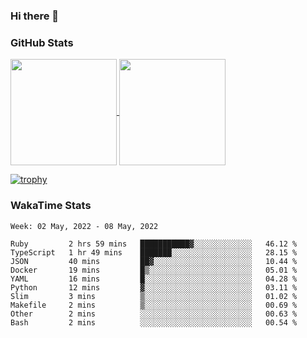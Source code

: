 ### Hi there 👋

### GitHub Stats

<a href="https://github.com/anuraghazra/github-readme-stats">
  <img align="center" height="170px" src="https://github-readme-stats.vercel.app/api/top-langs/?username=tksfjt1024&layout=compact&count_private=true&show_icons=true&show_icons=true&theme=graywhite" />
</a>
<a href="https://github.com/anuraghazra/github-readme-stats">
  <img align="center" height="170px" src="https://github-readme-stats.vercel.app/api?username=tksfjt1024&count_private=true&show_icons=true&show_icons=true&theme=graywhite" />
</a>

[![trophy](https://github-profile-trophy.vercel.app/?username=tksfjt1024)](https://github.com/ryo-ma/github-profile-trophy)

### WakaTime Stats

<!--START_SECTION:waka-->
```text
Week: 02 May, 2022 - 08 May, 2022

Ruby         2 hrs 59 mins   ███████████▓░░░░░░░░░░░░░   46.12 % 
TypeScript   1 hr 49 mins    ███████░░░░░░░░░░░░░░░░░░   28.15 % 
JSON         40 mins         ██▓░░░░░░░░░░░░░░░░░░░░░░   10.44 % 
Docker       19 mins         █▒░░░░░░░░░░░░░░░░░░░░░░░   05.01 % 
YAML         16 mins         █░░░░░░░░░░░░░░░░░░░░░░░░   04.28 % 
Python       12 mins         ▓░░░░░░░░░░░░░░░░░░░░░░░░   03.11 % 
Slim         3 mins          ▒░░░░░░░░░░░░░░░░░░░░░░░░   01.02 % 
Makefile     2 mins          ▒░░░░░░░░░░░░░░░░░░░░░░░░   00.69 % 
Other        2 mins          ░░░░░░░░░░░░░░░░░░░░░░░░░   00.63 % 
Bash         2 mins          ░░░░░░░░░░░░░░░░░░░░░░░░░   00.54 % 
```
<!--END_SECTION:waka-->
